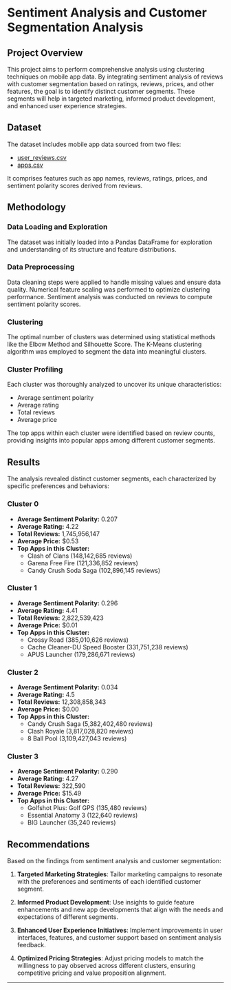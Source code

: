 
# Sentiment Analysis and Customer Segmentation Analysis

## Project Overview
This project aims to perform comprehensive analysis using clustering techniques on mobile app data. By integrating sentiment analysis of reviews with customer segmentation based on ratings, reviews, prices, and other features, the goal is to identify distinct customer segments. These segments will help in targeted marketing, informed product development, and enhanced user experience strategies.

## Dataset
The dataset includes mobile app data sourced from two files:
- [user_reviews.csv](./user_reviews.csv)
- [apps.csv](./apps.csv)

It comprises features such as app names, reviews, ratings, prices, and sentiment polarity scores derived from reviews.

## Methodology

### Data Loading and Exploration
The dataset was initially loaded into a Pandas DataFrame for exploration and understanding of its structure and feature distributions.

### Data Preprocessing
Data cleaning steps were applied to handle missing values and ensure data quality. Numerical feature scaling was performed to optimize clustering performance. Sentiment analysis was conducted on reviews to compute sentiment polarity scores.

### Clustering
The optimal number of clusters was determined using statistical methods like the Elbow Method and Silhouette Score. The K-Means clustering algorithm was employed to segment the data into meaningful clusters.

### Cluster Profiling
Each cluster was thoroughly analyzed to uncover its unique characteristics:
- Average sentiment polarity
- Average rating
- Total reviews
- Average price

The top apps within each cluster were identified based on review counts, providing insights into popular apps among different customer segments.

## Results
The analysis revealed distinct customer segments, each characterized by specific preferences and behaviors:

### Cluster 0
- **Average Sentiment Polarity:** 0.207
- **Average Rating:** 4.22
- **Total Reviews:** 1,745,956,147
- **Average Price:** $0.53
- **Top Apps in this Cluster:**
    - Clash of Clans (148,142,685 reviews)
    - Garena Free Fire (121,336,852 reviews)
    - Candy Crush Soda Saga (102,896,145 reviews)

### Cluster 1
- **Average Sentiment Polarity:** 0.296
- **Average Rating:** 4.41
- **Total Reviews:** 2,822,539,423
- **Average Price:** $0.01
- **Top Apps in this Cluster:**
    - Crossy Road (385,010,626 reviews)
    - Cache Cleaner-DU Speed Booster (331,751,238 reviews)
    - APUS Launcher (179,286,671 reviews)

### Cluster 2
- **Average Sentiment Polarity:** 0.034
- **Average Rating:** 4.5
- **Total Reviews:** 12,308,858,343
- **Average Price:** $0.00
- **Top Apps in this Cluster:**
    - Candy Crush Saga (5,382,402,480 reviews)
    - Clash Royale (3,817,028,820 reviews)
    - 8 Ball Pool (3,109,427,043 reviews)

### Cluster 3
- **Average Sentiment Polarity:** 0.290
- **Average Rating:** 4.27
- **Total Reviews:** 322,590
- **Average Price:** $15.49
- **Top Apps in this Cluster:**
    - Golfshot Plus: Golf GPS (135,480 reviews)
    - Essential Anatomy 3 (122,640 reviews)
    - BIG Launcher (35,240 reviews)

## Recommendations
Based on the findings from sentiment analysis and customer segmentation:

1. **Targeted Marketing Strategies**: Tailor marketing campaigns to resonate with the preferences and sentiments of each identified customer segment.
   
2. **Informed Product Development**: Use insights to guide feature enhancements and new app developments that align with the needs and expectations of different segments.
   
3. **Enhanced User Experience Initiatives**: Implement improvements in user interfaces, features, and customer support based on sentiment analysis feedback.
   
4. **Optimized Pricing Strategies**: Adjust pricing models to match the willingness to pay observed across different clusters, ensuring competitive pricing and value proposition alignment.

---
